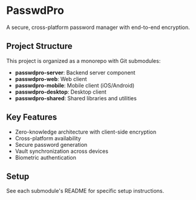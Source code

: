 # PasswdPro

A secure, cross-platform password manager with end-to-end encryption.

## Project Structure

This project is organized as a monorepo with Git submodules:

- **passwdpro-server**: Backend server component
- **passwdpro-web**: Web client
- **passwdpro-mobile**: Mobile client (iOS/Android)
- **passwdpro-desktop**: Desktop client
- **passwdpro-shared**: Shared libraries and utilities

## Key Features

- Zero-knowledge architecture with client-side encryption
- Cross-platform availability
- Secure password generation
- Vault synchronization across devices
- Biometric authentication

## Setup

See each submodule's README for specific setup instructions.